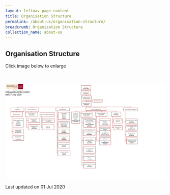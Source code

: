```yaml
---
layout: leftnav-page-content
title: Organisation Structure
permalink: /about-us/organisation-structure/
breadcrumb: Organisation Structure
collection_name: about-us
---
```


Organisation Structure
---

Click image below to enlarge
<div class="image">
  <a href="/files/Minlaw_Org_Chart 27July2020.pdf">
    <br>
    <br>
    <img src="/images/Minlaw_Org_Chart 27July2020.png" title="Organisation Structure" alt="Organisation Structure">
  </a>
</div>

<p class="right-side-updated">Last updated on 01 Jul 2020</p>

